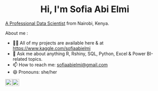 <h1 align="center">Hi, I'm Sofia Abi Elmi</h1>
 
[A Professional Data Scientist](https://www.datacamp.com/certificate/DS0012154631938) from Nairobi, Kenya. 



About me :

- 👨‍💻 All of my projects are available here & at https://www.kaggle.com/sofiaabielmi
- 💬 Ask me about anything R, Rshiny, SQL, Python, Excel & Power BI-related topics.
- 📫 How to reach me: sofiaabielmi@gmail.com
- 😄 Pronouns: she/her

<div style="display: flex; align-items: center;">
  <a href="https://www.linkedin.com/in/sofia-abi-elmi/" target="_blank">
    <img align="center" src="https://raw.githubusercontent.com/rahuldkjain/github-profile-readme-generator/master/src/images/icons/Social/linked-in-alt.svg" alt="Sofia's LinkedIn" width="22px" />
  </a>

  <a href="https://www.kaggle.com/sofiaabielmi" target="_blank">
    <img align="center" src="https://raw.githubusercontent.com/rahuldkjain/github-profile-readme-generator/master/src/images/icons/Social/kaggle.svg" alt="sofiaabielmi" width="22px" />
  </a>
</div>




